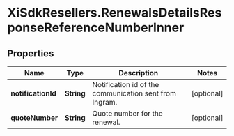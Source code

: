 # XiSdkResellers.RenewalsDetailsResponseReferenceNumberInner

## Properties

Name | Type | Description | Notes
------------ | ------------- | ------------- | -------------
**notificationId** | **String** | Notification id of the communication sent from Ingram. | [optional] 
**quoteNumber** | **String** | Quote number for the renewal. | [optional] 


